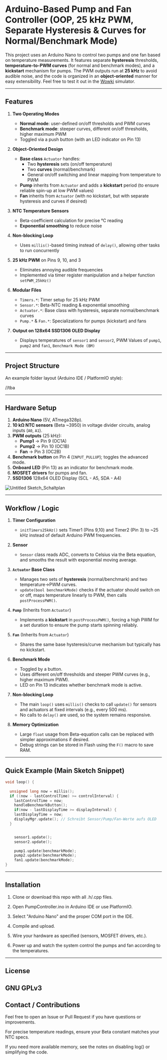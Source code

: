# Arduino-Based Pump and Fan Controller (OOP, 25 kHz PWM, Separate Hysteresis & Curves for Normal/Benchmark Mode)

This project uses an Arduino Nano to control two pumps and one fan based on temperature measurements. It features separate **hysteresis** thresholds, **temperature-to-PWM curves** (for normal and benchmark modes), and a **kickstart** mechanism for pumps. The PWM outputs run at **25 kHz** to avoid audible noise, and the code is organized in an **object-oriented** manner for easy extensibility.
Feel free to test it out in the [Wowki](https://wokwi.com/projects/427233338419995649) simulator. 

---

## Features

1. **Two Operating Modes**  
   - **Normal mode**: user-defined on/off thresholds and PWM curves  
   - **Benchmark mode**: steeper curves, different on/off thresholds, higher maximum PWM  
   - Toggled via a push button (with an LED indicator on Pin 13)

2. **Object-Oriented Design**  
   - **Base class** `Actuator` handles:  
     - Two **hysteresis** sets (on/off temperature)  
     - Two **curves** (normal/benchmark)  
     - General on/off switching and linear mapping from temperature to PWM  
   - **Pump** inherits from `Actuator` and adds a **kickstart** period (to ensure reliable spin-up at low PWM values)  
   - **Fan** inherits from `Actuator` (with no kickstart, but with separate hysteresis and curves if desired)

3. **NTC Temperature Sensors**  
   - Beta-coefficient calculation for precise °C reading  
   - **Exponential smoothing** to reduce noise

4. **Non-blocking Loop**  
   - Uses `millis()`-based timing instead of `delay()`, allowing other tasks to run concurrently

5. **25 kHz PWM** on Pins 9, 10, and 3  
   - Eliminates annoying audible frequencies  
   - Implemented via timer register manipulation and a helper function `setPWM_25kHz()`

6. **Modular Files**  
   - `Timers.*`: Timer setup for 25 kHz PWM  
   - `Sensor.*`: Beta-NTC reading & exponential smoothing  
   - `Actuator.*`: Base class with hysteresis, separate normal/benchmark curves  
   - `Pump.*` & `Fan.*`: Specializations for pumps (kickstart) and fans
7. **Output on 128x64 SSD1306 OLED Display**
   - Displays temperatures of `sensor1` and `sensor2`, PWM Values of `pump1`, `pump2` and `fan1`, `Benchmark Mode (BM)`

---

## Project Structure

An example folder layout (Arduino IDE / PlatformIO style):

//tba




---

## Hardware Setup

1. **Arduino Nano** (5V, ATmega328p).  
2. **10 kΩ NTC sensors** (Beta ~3950) in voltage divider circuits, analog inputs (`A0`, `A1`).  
3. **PWM outputs** (25 kHz):  
   - **Pump1** → Pin 9 (OC1A)  
   - **Pump2** → Pin 10 (OC1B)  
   - **Fan** → Pin 3 (OC2B)   
4. **Benchmark button** on Pin 4 (`INPUT_PULLUP`); toggles the advanced mode.  
5. **Onboard LED** (Pin 13) as an indicator for benchmark mode.  
6. **MOSFET drivers** for pumps and fan.
7. **SSD1306** 128x64 OLED Display (SCL - A5, SDA - A4)

![Untitled Sketch_Schaltplan](https://github.com/user-attachments/assets/3d93944c-8488-4729-bf87-16d31e0ad469)

---

## Workflow / Logic

1. **Timer Configuration**  
   - `initTimers25kHz()` sets Timer1 (Pins 9,10) and Timer2 (Pin 3) to ~25 kHz instead of default Arduino PWM frequencies.

2. **Sensor**  
   - `Sensor` class reads ADC, converts to Celsius via the Beta equation, and smooths the result with exponential moving average.

3. **`Actuator` Base Class**  
   - Manages two sets of **hysteresis** (normal/benchmark) and two temperature->PWM curves.  
   - `update(bool benchmarkMode)` checks if the actuator should switch on or off, maps temperature linearly to PWM, then calls `postProcessPWM()`.

4. **`Pump`** (Inherits from `Actuator`)  
   - Implements a **kickstart** in `postProcessPWM()`, forcing a high PWM for a set duration to ensure the pump starts spinning reliably.

5. **`Fan`** (Inherits from `Actuator`)  
   - Shares the same base hysteresis/curve mechanism but typically has no kickstart.

6. **Benchmark Mode**  
   - Toggled by a button.  
   - Uses different on/off thresholds and steeper PWM curves (e.g., higher maximum PWM).  
   - LED on Pin 13 indicates whether benchmark mode is active.

7. **Non-blocking Loop**  
   - The main `loop()` uses `millis()` checks to call `update()` for sensors and actuators at fixed intervals (e.g., every 500 ms).  
   - No calls to `delay()` are used, so the system remains responsive.

8. **Memory Optimization**  
   - Large `float` usage from Beta-equation calls can be replaced with simpler approximations if desired.  
   - Debug strings can be stored in Flash using the `F()` macro to save RAM.

---

## Quick Example (Main Sketch Snippet)

```cpp
void loop() {
  
  unsigned long now = millis();
  if ((now - lastControlTime) >= controlInterval) {
    lastControlTime = now;
    handleBenchmarkButton();
    if(now - lastDisplayTime >= displayInterval) {
    lastDisplayTime = now;
    displayMgr.update(); // Schreibt Sensor/Pump/Fan-Werte aufs OLED
  }


    sensor1.update();
    sensor2.update();

    pump1.update(benchmarkMode);
    pump2.update(benchmarkMode);
    fan1.update(benchmarkMode);
}
```
---
## Installation
1. Clone or download this repo with all .h/.cpp files.

2. Open PumpController.ino in Arduino IDE or use PlatformIO.

3. Select "Arduino Nano" and the proper COM port in the IDE.

4. Compile and upload.

5. Wire your hardware as specified (sensors, MOSFET drivers, etc.).

6. Power up and watch the system control the pumps and fan according to the temperatures.

---
## License

GNU GPLv3
---
## Contact / Contributions
Feel free to open an Issue or Pull Request if you have questions or improvements.

For precise temperature readings, ensure your Beta constant matches your NTC specs.

If you need more available memory, see the notes on disabling log() or simplifying the code.
